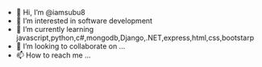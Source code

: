 - 👋 Hi, I’m @iamsubu8
- 👀 I’m interested in software development 
- 🌱 I’m currently learning javascript,python,c#,mongodb,Django,.NET,express,html,css,bootstarp
- 💞️ I’m looking to collaborate on ...
- 📫 How to reach me ...

<!---
iamsubu8/iamsubu8 is a ✨ special ✨ repository because its `README.md` (this file) appears on your GitHub profile.
You can click the Preview link to take a look at your changes.
--->
